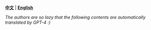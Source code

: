 [**中文**](./README.md) | [**English**](./README_EN.md)

*The authors are so lazy that the following contents are automatically translated by GPT-4 :)*


